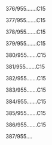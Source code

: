 376/955.......C15 


377/955.......C15 


378/955.......C15 


379/955.......C15 


380/955.......C15 


381/955.......C15 


382/955.......C15 


383/955.......C15 


384/955.......C15 


385/955.......C15 


386/955.......C15 


387/955.... 

